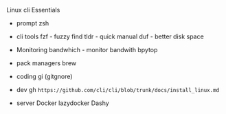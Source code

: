 Linux cli Essentials

- prompt
zsh

- cli tools
fzf - fuzzy find
tldr - quick manual
duf - better disk space

- Monitoring
bandwhich - monitor bandwith
bpytop

- pack managers
brew

- coding
gi (gitgnore)



- dev
gh `https://github.com/cli/cli/blob/trunk/docs/install_linux.md`


- server
Docker
lazydocker
Dashy

